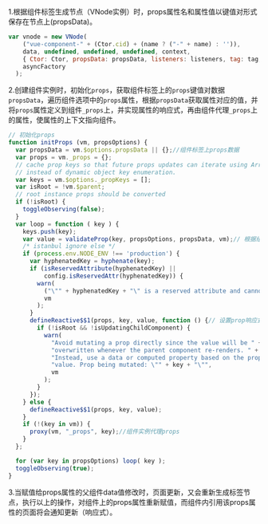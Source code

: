 1.根据组件标签生成节点（VNode实例）时，props属性名和属性值以键值对形式保存在节点上(propsData)。

```javascript
var vnode = new VNode(
    ("vue-component-" + (Ctor.cid) + (name ? ("-" + name) : '')),
    data, undefined, undefined, undefined, context,
    { Ctor: Ctor, propsData: propsData, listeners: listeners, tag: tag, children: children },// propsData保存了props键值对
    asyncFactory
  );

```

2.创建组件实例时，初始化`props`，获取组件标签上的`props`键值对数据`propsData`，遍历组件选项中的`props`属性，根据`propsData`获取属性对应的值，并将`props`属性定义到组件`_props`上，并实现属性的响应式，再由组件代理`_props`上的属性，使属性的上下文指向组件。

```javascript
// 初始化props
function initProps (vm, propsOptions) {
  var propsData = vm.$options.propsData || {};//组件标签上props数据
  var props = vm._props = {};
  // cache prop keys so that future props updates can iterate using Array
  // instead of dynamic object key enumeration.
  var keys = vm.$options._propKeys = [];
  var isRoot = !vm.$parent;
  // root instance props should be converted
  if (!isRoot) {
    toggleObserving(false);
  }
  var loop = function ( key ) {
    keys.push(key);
    var value = validateProp(key, propsOptions, propsData, vm);// 根据组件标签上的prop获取对应的值
    /* istanbul ignore else */
    if (process.env.NODE_ENV !== 'production') {
      var hyphenatedKey = hyphenate(key);
      if (isReservedAttribute(hyphenatedKey) ||
          config.isReservedAttr(hyphenatedKey)) {
        warn(
          ("\"" + hyphenatedKey + "\" is a reserved attribute and cannot be used as component prop."),
          vm
        );
      }
      defineReactive$$1(props, key, value, function () {// 设置prop响应式，当更改props属性时警告（更改props属性值里的属性时无警告）
        if (!isRoot && !isUpdatingChildComponent) {
          warn(
            "Avoid mutating a prop directly since the value will be " +
            "overwritten whenever the parent component re-renders. " +
            "Instead, use a data or computed property based on the prop's " +
            "value. Prop being mutated: \"" + key + "\"",
            vm
          );
        }
      });
    } else {
      defineReactive$$1(props, key, value);
    }
    if (!(key in vm)) {
      proxy(vm, "_props", key);//组件实例代理props
    }
  };

  for (var key in propsOptions) loop( key );
  toggleObserving(true);
}
```

3.当赋值给props属性的父组件data值修改时，页面更新，又会重新生成标签节点，执行以上的操作，对组件上的props属性重新赋值，而组件内引用该props属性的页面将会通知更新（响应式）。